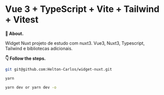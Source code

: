 # Vue 3 + TypeScript + Vite + Tailwind + Vitest

**💬 About.** 

Widget Nuxt projeto de estudo com nuxt3. Vue3, Nuxt3, Typescript, Tailwind e bibliotecas adicionais.

**👇 Follow the steps.** 

```bash
git git@github.com:Helton-Carlos/widget-nuxt.git
```

```bash
yarn  
```

```bash
yarn dev or yarn dev -o
```
